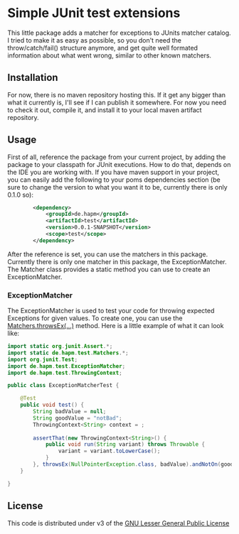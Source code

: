Simple JUnit test extensions
============================
This little package adds a matcher for exceptions to JUnits matcher catalog. I tried to make it as 
easy as possible, so you don't need the throw/catch/fail() structure anymore, and get quite well 
formated information about what went wrong, similar to other known matchers.

## Installation

For now, there is no maven repository hosting this. If it get any bigger than what it currently is, 
I'll see if I can publish it somewhere. For now you need to check it out, compile it, and install it 
to your local maven artifact repository.

## Usage

First of all, reference the package from your current project, by adding the package to your 
classpath for JUnit executions. How to do that, depends on the IDE you are working with. If you 
have maven support in your project, you can easily add the following to your poms dependencies 
section (be sure to change the version to what you want it to be, currently there is only 0.1.0 so):

```xml
		<dependency>
			<groupId>de.hapm</groupId>
			<artifactId>test</artifactId>
			<version>0.0.1-SNAPSHOT</version>
			<scope>test</scope>
		</dependency>
```

After the reference is set, you can use the matchers in this package. Currently there is only one 
matcher in this package, the ExceptionMatcher. The Matcher class provides a static method you can 
use to create an ExceptionMatcher.

### ExceptionMatcher

The ExceptionMatcher is used to test your code for throwing expected Exceptions for given values. To
create one, you can use the [Matchers.throwsEx(...)](src/main/java/de/hapm/test/Matchers.java#L13) 
method. Here is a little example of what it can look like:

```java
import static org.junit.Assert.*;
import static de.hapm.test.Matchers.*;
import org.junit.Test;
import de.hapm.test.ExceptionMatcher;
import de.hapm.test.ThrowingContext;

public class ExceptionMatcherTest {

	@Test
	public void test() {
		String badValue = null;
		String goodValue = "notBad";
		ThrowingContext<String> context = ;
		
		assertThat(new ThrowingContext<String>() {
			public void run(String variant) throws Throwable {
				variant = variant.toLowerCase();
			}
		}, throwsEx(NullPointerException.class, badValue).andNotOn(goodValue));
	}

}
```

## License

This code is distributed under v3 of the [GNU Lesser General Public License](LICENSE.md)